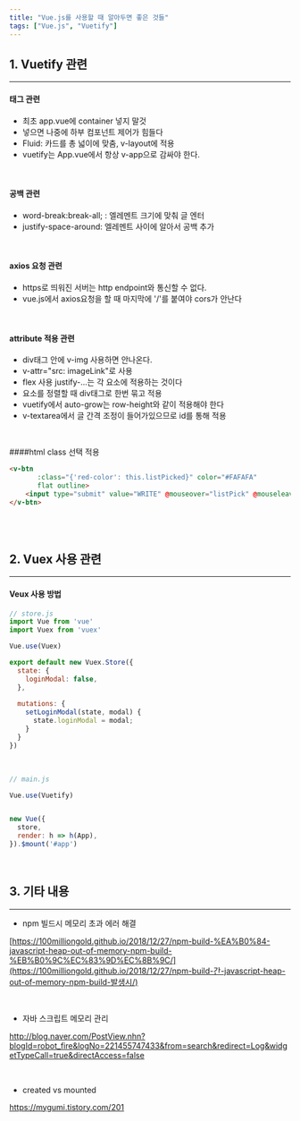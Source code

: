 ```yaml
---
title: "Vue.js를 사용할 때 알아두면 좋은 것들"
tags: ["Vue.js", "Vuetify"]
---
```




## 1. Vuetify 관련

<hr>

#### 태그 관련

- 최초 app.vue에 container 넣지 말것
- 넣으면 나중에 하부 컴포넌트 제어가 힘들다
- Fluid: 카드를 총 넓이에 맞춤, v-layout에 적용
- vuetify는 App.vue에서 항상 v-app으로 감싸야 한다.

<br>

#### 공백 관련

- word-break:break-all; : 엘레멘트 크기에 맞춰 글 엔터
- justify-space-around: 엘레멘트 사이에 알아서 공백 추가

<br>

#### axios 요청 관련

- https로 띄워진 서버는 http endpoint와 통신할 수 없다.
- vue.js에서 axios요청을 할 때 마지막에 '/'를 붙여야 cors가 안난다

<br>

#### attribute 적용 관련

- div태그 안에 v-img 사용하면 안나온다.
- v-attr="src: imageLink"로 사용
- flex 사용
  justify-...는 각 요소에 적용하는 것이다
- 요소를 정렬할 때 div태그로 한번 묶고 적용
- vuetify에서 auto-grow는 row-height와 같이 적용해야 한다
- v-textarea에서 글 간격 조정이 들어가있으므로 id를 통해 적용

<br>

####html class 선택 적용

```html
<v-btn
       :class="{'red-color': this.listPicked}" color="#FAFAFA"
       flat outline>
    <input type="submit" value="WRITE" @mouseover="listPick" @mouseleave="listPick">
</v-btn>
```

<br>

<br>

## 2. Vuex 사용 관련

<hr>

#### Veux 사용 방법

```javascript
// store.js
import Vue from 'vue'
import Vuex from 'vuex'

Vue.use(Vuex)

export default new Vuex.Store({
  state: {
    loginModal: false,
  },
  
  mutations: {
    setLoginModal(state, modal) {
      state.loginModal = modal;
    }
  }
})
```

<br>

```javascript
// main.js

Vue.use(Vuetify)


new Vue({
  store,
  render: h => h(App),
}).$mount('#app')


```

<br>



## 3. 기타 내용

<hr>

- npm 빌드시 메모리 초과 에러 해결

[https://100milliongold.github.io/2018/12/27/npm-build-%EA%B0%84-javascript-heap-out-of-memory-npm-build-%EB%B0%9C%EC%83%9D%EC%8B%9C/](https://100milliongold.github.io/2018/12/27/npm-build-간-javascript-heap-out-of-memory-npm-build-발생시/)

<br>

- 자바 스크립트 메모리 관리

http://blog.naver.com/PostView.nhn?blogId=robot_fire&logNo=221455747433&from=search&redirect=Log&widgetTypeCall=true&directAccess=false

<br>

- created vs mounted

https://mygumi.tistory.com/201





